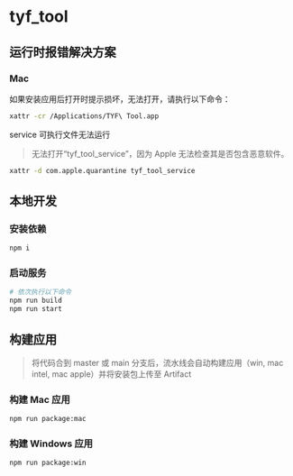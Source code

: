 # tyf_tool

## 运行时报错解决方案

### Mac

如果安装应用后打开时提示损坏，无法打开，请执行以下命令：

```bash
xattr -cr /Applications/TYF\ Tool.app
```

service 可执行文件无法运行

> 无法打开“tyf_tool_service”，因为 Apple 无法检查其是否包含恶意软件。

```bash
xattr -d com.apple.quarantine tyf_tool_service
```

## 本地开发

### 安装依赖

```bash
npm i
```

### 启动服务

```bash
# 依次执行以下命令
npm run build
npm run start
```

## 构建应用

> 将代码合到 master 或 main 分支后，流水线会自动构建应用（win, mac intel, mac apple）并将安装包上传至 Artifact

### 构建 Mac 应用

```bash
npm run package:mac
```

### 构建 Windows 应用

```bash
npm run package:win
```

